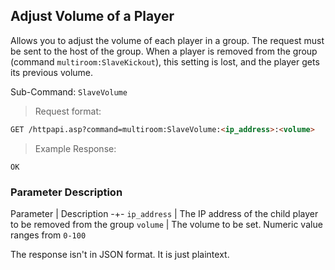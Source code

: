 ## Adjust Volume of a Player
Allows you to adjust the volume of each player in a group. The request must be sent to the host of the group. When a player is removed from the group (command `multiroom:SlaveKickout`), this setting is lost, and the player gets its previous volume.

Sub-Command: `SlaveVolume`

> Request format:

```html
GET /httpapi.asp?command=multiroom:SlaveVolume:<ip_address>:<volume>
```

> Example Response:

```plaintext
OK
```

### Parameter Description

Parameter | Description
-+-
`ip_address` | The IP address of the child player to be removed from the group
`volume` | The volume to be set. Numeric value ranges from `0-100`


<aside class="notice">
The response isn't in JSON format. It is just plaintext.
</aside>
